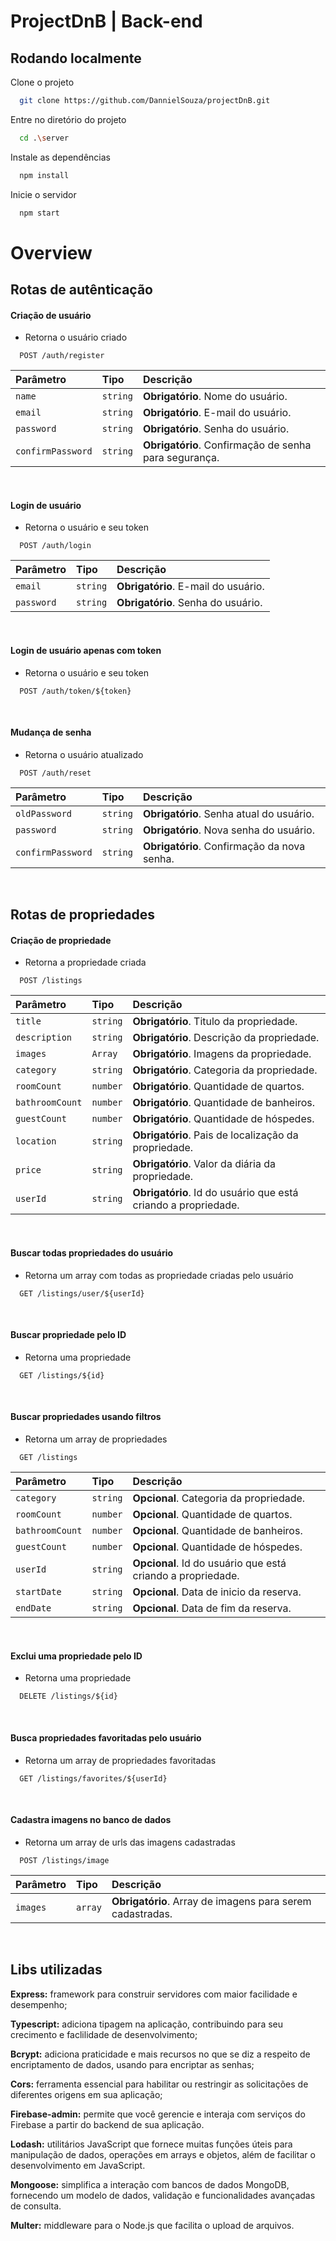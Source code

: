 # ProjectDnB | Back-end

## Rodando localmente

Clone o projeto

```bash
  git clone https://github.com/DannielSouza/projectDnB.git
```

Entre no diretório do projeto

```bash
  cd .\server
```

Instale as dependências

```bash
  npm install
```

Inicie o servidor

```bash
  npm start
```

# Overview

## Rotas de autênticação

#### Criação de usuário
- Retorna o usuário criado

```http
  POST /auth/register
```

| Parâmetro   | Tipo       | Descrição                           |
| :---------- | :--------- | :---------------------------------- |
| `name` | `string` | **Obrigatório**. Nome do usuário. |
| `email` | `string` | **Obrigatório**. E-mail do usuário. |
| `password` | `string` | **Obrigatório**. Senha do usuário. |
| `confirmPassword` | `string` | **Obrigatório**. Confirmação de senha para segurança. |

<br>

#### Login de usuário
- Retorna o usuário e seu token

```http
  POST /auth/login
```

| Parâmetro   | Tipo       | Descrição                                   |
| :---------- | :--------- | :------------------------------------------ |
| `email` | `string` | **Obrigatório**. E-mail do usuário. |
| `password` | `string` | **Obrigatório**. Senha do usuário. |

<br>

#### Login de usuário apenas com token
- Retorna o usuário e seu token

```http
  POST /auth/token/${token}
```

<br>

#### Mudança de senha
- Retorna o usuário atualizado

```http
  POST /auth/reset
```

| Parâmetro   | Tipo       | Descrição                                   |
| :---------- | :--------- | :------------------------------------------ |
| `oldPassword` | `string` | **Obrigatório**. Senha atual do usuário. |
| `password` | `string` | **Obrigatório**. Nova senha do usuário. |
| `confirmPassword` | `string` | **Obrigatório**. Confirmação da nova senha.

<br>


## Rotas de propriedades

#### Criação de propriedade
- Retorna a propriedade criada

```http
  POST /listings
```

| Parâmetro   | Tipo       | Descrição                           |
| :---------- | :--------- | :---------------------------------- |
| `title` | `string` | **Obrigatório**. Titulo da propriedade. |
| `description` | `string` | **Obrigatório**. Descrição da propriedade. |
| `images` | `Array` | **Obrigatório**. Imagens da propriedade. |
| `category` | `string` | **Obrigatório**. Categoria da propriedade. |
| `roomCount` | `number` | **Obrigatório**. Quantidade de quartos. |
| `bathroomCount` | `number` | **Obrigatório**. Quantidade de banheiros. |
| `guestCount` | `number` | **Obrigatório**. Quantidade de hóspedes. |
| `location` | `string` | **Obrigatório**. Pais de localização da propriedade. |
| `price` | `string` | **Obrigatório**. Valor da diária da propriedade. |
| `userId` | `string` | **Obrigatório**. Id do usuário que está criando a propriedade. |

<br>

#### Buscar todas propriedades do usuário
- Retorna um array com todas as propriedade criadas pelo usuário

```http
  GET /listings/user/${userId}
```

<br>

#### Buscar propriedade pelo ID
- Retorna uma propriedade

```http
  GET /listings/${id}
```

<br>

#### Buscar propriedades usando filtros
- Retorna um array de propriedades

```http
  GET /listings
```

| Parâmetro   | Tipo       | Descrição                           |
| :---------- | :--------- | :---------------------------------- |
| `category` | `string` | **Opcional**. Categoria da propriedade. |
| `roomCount` | `number` | **Opcional**. Quantidade de quartos. |
| `bathroomCount` | `number` | **Opcional**. Quantidade de banheiros. |
| `guestCount` | `number` | **Opcional**. Quantidade de hóspedes. |
| `userId` | `string` | **Opcional**. Id do usuário que está criando a propriedade. |
| `startDate` | `string` | **Opcional**. Data de inicio da reserva. |
| `endDate` | `string` | **Opcional**. Data de fim da reserva. |

<br>

#### Exclui uma propriedade pelo ID
- Retorna uma propriedade

```http
  DELETE /listings/${id}
```

<br>

#### Busca propriedades favoritadas pelo usuário
- Retorna um array de propriedades favoritadas

```http
  GET /listings/favorites/${userId}
```

<br>

#### Cadastra imagens no banco de dados
- Retorna um array de urls das imagens cadastradas

```http
  POST /listings/image
```

| Parâmetro   | Tipo       | Descrição                           |
| :---------- | :--------- | :---------------------------------- |
| `images` | `array` | **Obrigatório**. Array de imagens para serem cadastradas. |

<br>



## Libs utilizadas

**Express:** framework para construir servidores com maior facilidade e desempenho;
<br/>

**Typescript:** adiciona tipagem na aplicação, contribuindo para seu crecimento e faclilidade de desenvolvimento;
<br/>

**Bcrypt:** adiciona praticidade e mais recursos no que se diz a respeito de encriptamento de dados, usando para encriptar as senhas;
<br/>

**Cors:** ferramenta essencial para habilitar ou restringir as solicitações de diferentes origens em sua aplicação;
<br/>

**Firebase-admin:** permite que você gerencie e interaja com serviços do Firebase a partir do backend de sua aplicação.
<br/>

**Lodash:** utilitários JavaScript que fornece muitas funções úteis para manipulação de dados, operações em arrays e objetos, além de facilitar o desenvolvimento em JavaScript.
<br/>

**Mongoose:** simplifica a interação com bancos de dados MongoDB, fornecendo um modelo de dados, validação e funcionalidades avançadas de consulta.
<br/>

**Multer:** middleware para o Node.js que facilita o upload de arquivos.
